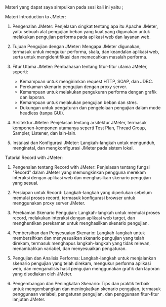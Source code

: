 Materi yang dapat saya simpulkan pada sesi kali ini yaitu ;

Materi Introduction to JMeter:

1. Pengenalan JMeter: Penjelasan singkat tentang apa itu Apache JMeter, yaitu sebuah alat pengujian beban yang kuat yang digunakan untuk melakukan pengujian performa pada aplikasi web dan layanan web.

2. Tujuan Pengujian dengan JMeter: Mengapa JMeter digunakan, termasuk untuk mengukur performa, skala, dan keandalan aplikasi web, serta untuk mengidentifikasi dan memecahkan masalah performa.

3. Fitur Utama JMeter: Pembahasan tentang fitur-fitur utama JMeter, seperti:
   - Kemampuan untuk mengirimkan request HTTP, SOAP, dan JDBC.
   - Perekaman skenario pengujian dengan proxy server.
   - Kemampuan untuk melakukan pengukuran performa dengan grafik dan laporan.
   - Kemampuan untuk melakukan pengujian beban dan stres.
   - Dukungan untuk pengaturan dan pengelolaan pengujian dalam mode headless (tanpa GUI).

4. Arsitektur JMeter: Penjelasan tentang arsitektur JMeter, termasuk komponen-komponen utamanya seperti Test Plan, Thread Group, Sampler, Listener, dan lain-lain.

5. Instalasi dan Konfigurasi JMeter: Langkah-langkah untuk mengunduh, menginstal, dan mengkonfigurasi JMeter pada sistem lokal.

Tutorial Record with JMeter:

1. Pengenalan tentang Record with JMeter: Penjelasan tentang fungsi "Record" dalam JMeter yang memungkinkan pengguna merekam interaksi dengan aplikasi web dan menghasilkan skenario pengujian yang sesuai.

2. Persiapan untuk Record: Langkah-langkah yang diperlukan sebelum memulai proses record, termasuk konfigurasi browser untuk menggunakan proxy server JMeter.

3. Perekaman Skenario Pengujian: Langkah-langkah untuk memulai proses record, melakukan interaksi dengan aplikasi web target, dan menghentikan perekaman untuk menghasilkan skenario pengujian.

4. Pembersihan dan Penyesuaian Skenario: Langkah-langkah untuk membersihkan dan menyesuaikan skenario pengujian yang telah direkam, termasuk menghapus langkah-langkah yang tidak relevan, menambahkan variabel, dan menyesuaikan pengaturan.

5. Pengujian dan Analisis Performa: Langkah-langkah untuk menjalankan skenario pengujian yang telah direkam, mengukur performa aplikasi web, dan menganalisis hasil pengujian menggunakan grafik dan laporan yang disediakan oleh JMeter.

6. Pengembangan dan Peningkatan Skenario: Tips dan praktik terbaik untuk mengembangkan dan meningkatkan skenario pengujian, termasuk penggunaan variabel, pengaturan pengujian, dan penggunaan fitur-fitur lanjutan JMeter.